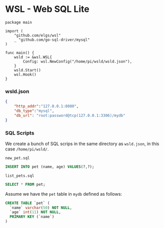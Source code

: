 # WSL - Web SQL Lite

```golang
package main

import (
	"github.com/elgs/wsl"
	_ "github.com/go-sql-driver/mysql"
)

func main() {
	wsld := &wsl.WSL{
		Config: wsl.NewConfig("/home/pi/wsld/wsld.json"),
	}
	wsld.Start()
	wsl.Hook()
}
```
### wsld.json
```json
{
    "http_addr":"127.0.0.1:8080",
    "db_type":"mysql",
    "db_url": "root:password@tcp(127.0.0.1:3306)/mydb"
}
```

### SQL Scripts
We create a bunch of SQL scrips in the same directory as `wsld.json`, in this case `/home/pi/wsld/`.

`new_pet.sql`
```sql
INSERT INTO pet (name, age) VALUES(?,?);
```

`list_pets.sql`
```sql
SELECT * FROM pet;
```

Assume we have the `pet` table in `mydb` defined as follows:

```sql
CREATE TABLE `pet` (
  `name` varchar(50) NOT NULL,
  `age` int(11) NOT NULL,
  PRIMARY KEY (`name`)
)
```